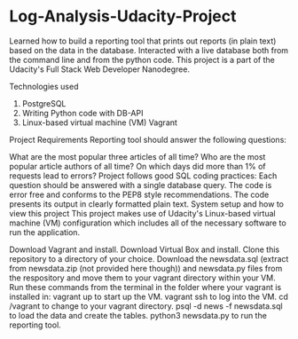 # Log-Analysis-Udacity-Project

Learned how to build a reporting tool that prints out reports (in plain text) based on the data in the database. Interacted with a live database both from the command line and from the python code. This project is a part of the Udacity's Full Stack Web Developer Nanodegree.

Technologies used
1. PostgreSQL
2. Writing Python code with DB-API
3. Linux-based virtual machine (VM) Vagrant

Project Requirements
Reporting tool should answer the following questions:

What are the most popular three articles of all time?
Who are the most popular article authors of all time?
On which days did more than 1% of requests lead to errors?
Project follows good SQL coding practices: Each question should be answered with a single database query.
The code is error free and conforms to the PEP8 style recommendations.
The code presents its output in clearly formatted plain text.
System setup and how to view this project
This project makes use of Udacity's Linux-based virtual machine (VM) configuration which includes all of the necessary software to run the application.

Download Vagrant and install.
Download Virtual Box and install.
Clone this repository to a directory of your choice.
Download the newsdata.sql (extract from newsdata.zip (not provided here though)) and newsdata.py files from the respository and move them to your vagrant directory within your VM.
Run these commands from the terminal in the folder where your vagrant is installed in:
vagrant up to start up the VM.
vagrant ssh to log into the VM.
cd /vagrant to change to your vagrant directory.
psql -d news -f newsdata.sql to load the data and create the tables.
python3 newsdata.py to run the reporting tool.
